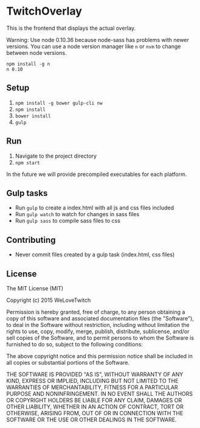 # TwitchOverlay

This is the frontend that displays the actual overlay.

Warning: Use node 0.10.36 because node-sass has problems with newer versions.
You can use a node version manager like `n` or `nvm` to change between node versions.

    npm install -g n
    n 0.10

## Setup

  1. `npm install -g bower gulp-cli nw`
  2. `npm install`
  3. `bower install`
  4. `gulp`

## Run

  1. Navigate to the project directory
  2. `npm start`

In the future we will provide precompiled executables for each platform.

## Gulp tasks

  - Run `gulp` to create a index.html with all js and css files included
  - Run `gulp watch` to watch for changes in sass files
  - Run `gulp sass` to compile sass files to css

## Contributing
  - Never commit files created by a gulp task (index.html, css files)

## License

The MIT License (MIT)

Copyright (c) 2015 WeLoveTwitch

Permission is hereby granted, free of charge, to any person obtaining a copy
of this software and associated documentation files (the "Software"), to deal
in the Software without restriction, including without limitation the rights
to use, copy, modify, merge, publish, distribute, sublicense, and/or sell
copies of the Software, and to permit persons to whom the Software is
furnished to do so, subject to the following conditions:

The above copyright notice and this permission notice shall be included in
all copies or substantial portions of the Software.

THE SOFTWARE IS PROVIDED "AS IS", WITHOUT WARRANTY OF ANY KIND, EXPRESS OR
IMPLIED, INCLUDING BUT NOT LIMITED TO THE WARRANTIES OF MERCHANTABILITY,
FITNESS FOR A PARTICULAR PURPOSE AND NONINFRINGEMENT. IN NO EVENT SHALL THE
AUTHORS OR COPYRIGHT HOLDERS BE LIABLE FOR ANY CLAIM, DAMAGES OR OTHER
LIABILITY, WHETHER IN AN ACTION OF CONTRACT, TORT OR OTHERWISE, ARISING FROM,
OUT OF OR IN CONNECTION WITH THE SOFTWARE OR THE USE OR OTHER DEALINGS IN
THE SOFTWARE.